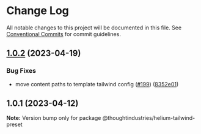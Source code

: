 # Change Log

All notable changes to this project will be documented in this file.
See [Conventional Commits](https://conventionalcommits.org) for commit guidelines.

## [1.0.2](https://github.com/thoughtindustries/helium/compare/@thoughtindustries/helium-tailwind-preset@1.0.1...@thoughtindustries/helium-tailwind-preset@1.0.2) (2023-04-19)


### Bug Fixes

* move content paths to template tailwind config ([#199](https://github.com/thoughtindustries/helium/issues/199)) ([8352e01](https://github.com/thoughtindustries/helium/commit/8352e01f770f8a9699fa4a4a696d2fc51b5d3ee1))





## 1.0.1 (2023-04-12)

**Note:** Version bump only for package @thoughtindustries/helium-tailwind-preset
